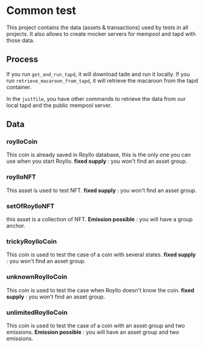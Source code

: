 # Common test

This project contains the data (assets & transactions) used by tests in all projects.
It also allows to create mocker servers for mempool and tapd with those data.

## Process

If you run `get_and_run_tapd`, it will download tade and run it locally.
If you run `retrieve_macaroon_from_tapd`, it will retrieve the macaroon from the tapd container.

In the `justfile`, you have other commands to retrieve the data from our local tapd and the public mempool server.

## Data

### roylloCoin

This coin is already saved in Royllo database, this is the only one you can use when you start Royllo.
**fixed supply** : you won't find an asset group.

### roylloNFT

This asset is used to test NFT.
**fixed supply** : you won't find an asset group.

### setOfRoylloNFT

this asset is a collection of NFT.
**Emission possible** : you will have a group anchor.

### trickyRoylloCoin

This coin is used to test the case of a coin with several states.
**fixed supply** : you won't find an asset group.

### unknownRoylloCoin

This coin is used to test the case when Royllo doesn't know the coin.
**fixed supply** : you won't find an asset group.

### unlimitedRoylloCoin

This coin is used to test the case of a coin with an asset group and two emissions.
**Emission possible** : you will have an asset group and two emissions.
